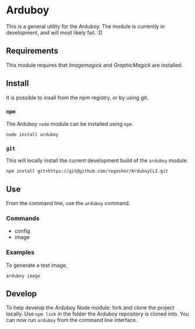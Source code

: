 # Arduboy
This is a general utility for the Arduboy. The module is currently in
development, and will most likely fail. :D

## Requirements
This module requires that _Imagemagick_ and _GraphicMagick_ are installed.

## Install
It is possible to insall from the npm registry, or by using git.

### `npm`
The Arduboy `node` module can be installed using `npm`.

```
node install arduboy
```

### `git`
This will locally install the current development build of the `arduboy` module.

```
npm install git+https://git@github.com/rogosher/ArduboyCLI.git
```

## Use

From the command line, use the `arduboy` command.

### Commands

- config
- image

### Examples
To generate a test image,
```
arduboy image
```

## Develop

To help develop the Arduboy Node module: fork and clone the project locally.
Use `npm link` in the folder the Arduboy repository is cloned into. You can now
run `arduboy` from the command line interface.

